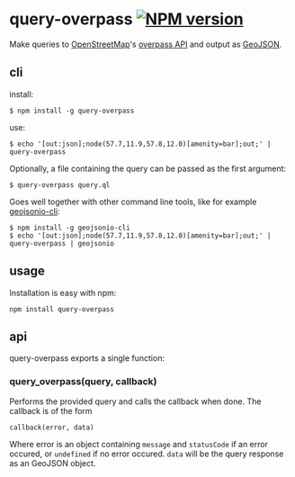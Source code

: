 query-overpass [![NPM version](https://badge.fury.io/js/query-overpass)](http://badge.fury.io/js/query-overpass)
=========

Make queries to [OpenStreetMap](http://www.openstreetmap.org/)'s [overpass API](http://wiki.openstreetmap.org/wiki/Overpass_API) and output as [GeoJSON](http://geojson.org/).

## cli

install:

    $ npm install -g query-overpass

use:

    $ echo '[out:json];node(57.7,11.9,57.8,12.0)[amenity=bar];out;' | query-overpass

Optionally, a file containing the query can be passed as the first argument:

    $ query-overpass query.ql

Goes well together with other command line tools, like for example [geojsonio-cli](https://github.com/mapbox/geojsonio-cli):

    $ npm install -g geojsonio-cli
    $ echo '[out:json];node(57.7,11.9,57.8,12.0)[amenity=bar];out;' | query-overpass | geojsonio

## usage

Installation is easy with npm:

    npm install query-overpass

## api

query-overpass exports a single function:

### query_overpass(query, callback)

Performs the provided query and calls the callback when done. The callback is of the form

    callback(error, data)

Where error is an object containing `message` and `statusCode` if an error occured, or `undefined` if
no error occured. `data` will be the query response as an GeoJSON object.
